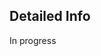 <!---
Gregoire Boiron <gregoire.boiron@gmail.com>
Copyright (c) 2018 Gregoire Boiron  All Rights Reserved.
--->

Detailed Info
--------------------
In progress